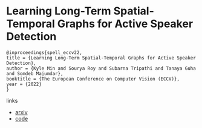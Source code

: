 # Learning Long-Term Spatial-Temporal Graphs for Active Speaker Detection

```
@inproceedings{spell_eccv22,
title = {Learning Long-Term Spatial-Temporal Graphs for Active Speaker Detection},
author = {Kyle Min and Sourya Roy and Subarna Tripathi and Tanaya Guha and Somdeb Majumdar},
booktitle = {The European Conference on Computer Vision (ECCV)},
year = {2022}
}
```

links
- [arxiv](https://arxiv.org/abs/2207.07783)
- [code](https://github.com/SRA2/SPELL)
